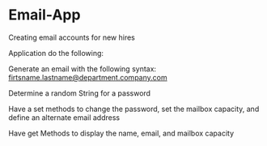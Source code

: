 # Email-App
Creating email accounts for new hires

Application do the following:

Generate an email with the following syntax: firtsname.lastname@department.company.com

Determine a random String for a password

Have a set methods to change the password, set the mailbox capacity, and define an alternate email address

Have get Methods to display the name, email, and mailbox capacity

